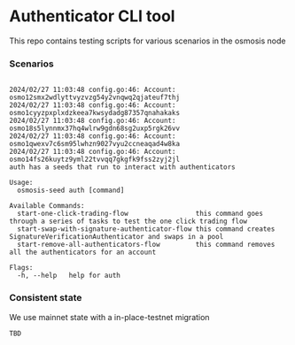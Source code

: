 # Authenticator CLI tool

This repo contains testing scripts for various scenarios in the osmosis node

### Scenarios 

```

2024/02/27 11:03:48 config.go:46: Account:  osmo12smx2wdlyttvyzvzg54y2vnqwq2qjateuf7thj
2024/02/27 11:03:48 config.go:46: Account:  osmo1cyyzpxplxdzkeea7kwsydadg87357qnahakaks
2024/02/27 11:03:48 config.go:46: Account:  osmo18s5lynnmx37hq4wlrw9gdn68sg2uxp5rgk26vv
2024/02/27 11:03:48 config.go:46: Account:  osmo1qwexv7c6sm95lwhzn9027vyu2ccneaqad4w8ka
2024/02/27 11:03:48 config.go:46: Account:  osmo14fs26kuytz9yml22tvvqq7gkgfk9fss2zyj2jl
auth has a seeds that run to interact with authenticators

Usage:
  osmosis-seed auth [command]

Available Commands:
  start-one-click-trading-flow                 this command goes through a series of tasks to test the one click trading flow
  start-swap-with-signature-authenticator-flow this command creates SignatureVerificationAuthenticator and swaps in a pool
  start-remove-all-authenticators-flow         this command removes all the authenticators for an account

Flags:
  -h, --help   help for auth

```

### Consistent state

We use mainnet state with a in-place-testnet migration

```
TBD
```

